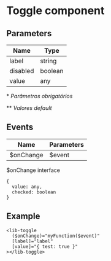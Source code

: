 # Toggle component

## Parameters
| Name        | Type                         |
|-------------|------------------------------|
| label       | string                       |
| disabled    | boolean                      |
| value       | any                      |


\* *Parâmetros obrigatórios*

\*\* *Valores default*

## Events
| Name        | Parameters                   |
|-------------|------------------------------|
| $onChange   | $event                       |

$onChange interface

~~~~
{
  value: any,
  checked: boolean
}
~~~~

## Example
~~~~
<lib-toggle
  ($onChange)="myFunction($event)"
  [label]="label"
  [value]="{ test: true }"
></lib-toggle>
~~~~

